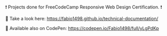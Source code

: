 ❗ Projects done for FreeCodeCamp Responsive Web Design Certification. ❗

👀 Take a look here: https://fabio1498.github.io/technical-documentation/

🔴 Available also on CodePen: https://codepen.io/Fabio1498/full/yLgPdKp

